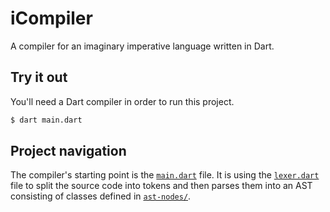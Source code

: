 # iCompiler

A compiler for an imaginary imperative language written in Dart.

## Try it out

You'll need a Dart compiler in order to run this project.

```bash
$ dart main.dart
```

## Project navigation

The compiler's starting point is the [`main.dart`](./main.dart) file. It is using the [`lexer.dart`](./lexer.dart) file to split the source code into tokens and then parses them into an AST consisting of classes defined in [`ast-nodes/`](./ast-nodes).
